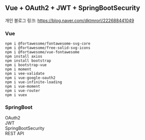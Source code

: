## Vue + OAuth2 + JWT + SpringBootSecurity

개인 블로그 링크: https://blog.naver.com/dktmrorl/222688441049

### Vue
```
npm i @fortawesome/fontawesome-svg-core  
npm i @fortawesome/free-solid-svg-icons  
npm i @fortawesome/vue-fontawesome  
npm install axios  
npm install bootstrap  
npm i bootstrap-vue  
npm i moment  
npm i vee-validate  
npm i vue-google-oauth2  
npm i vue-infinite-loading  
npm i vue-moment  
npm i vue-router  
npm i vuex
```

### SpringBoot
OAuth2  
JWT  
SpringBootSecurity  
REST API
